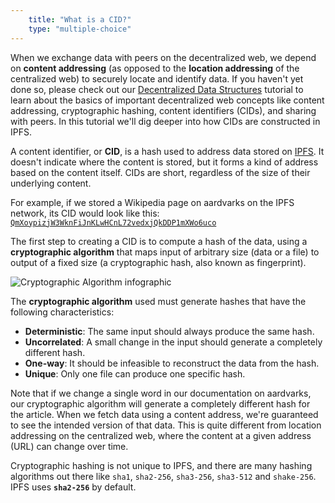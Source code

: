 ```yaml
---
    title: "What is a CID?"
    type: "multiple-choice"
---
```


When we exchange data with peers on the decentralized web, we depend on **content addressing** (as opposed to the **location addressing** of the centralized web) to securely locate and identify data. If you haven't yet done so, please check out our [Decentralized Data Structures](https://proto.school/#/data-structures/) tutorial to learn about the basics of important decentralized web concepts like content addressing, cryptographic hashing, content identifiers (CIDs), and sharing with peers. In this tutorial we'll dig deeper into how CIDs are constructed in IPFS.

A content identifier, or **CID**, is a hash used to address data stored on [IPFS](https://ipfs.io). It doesn't indicate where the content is stored, but it forms a kind of address based on the content itself. CIDs are short, regardless of the size of their underlying content.

For example, if we stored a Wikipedia page on aardvarks on the IPFS network, its CID would look like this:  [`QmXoypizjW3WknFiJnKLwHCnL72vedxjQkDDP1mXWo6uco`](https://ipfs.io/ipfs/QmXoypizjW3WknFiJnKLwHCnL72vedxjQkDDP1mXWo6uco/wiki/Aardvark.html)

The first step to creating a CID is to compute a hash of the data, using a **cryptographic algorithm** that maps input of arbitrary size (data or a file) to output of a fixed size (a cryptographic hash, also known as fingerprint).

![Cryptographic Algorithm infographic](tutorial-assets/T0006L01-crypto-algo.jpg)

The **cryptographic algorithm** used must generate hashes that have the following characteristics:

- **Deterministic**: The same input should always produce the same hash.
- **Uncorrelated**: A small change in the input should generate a completely different hash.
- **One-way**: It should be infeasible to reconstruct the data from the hash.
- **Unique**: Only one file can produce one specific hash.

Note that if we change a single word in our documentation on aardvarks, our cryptographic algorithm will generate a completely different hash for the article. When we fetch data using a content address, we're guaranteed to see the intended version of that data. This is quite different from location addressing on the centralized web, where the content at a given address (URL) can change over time.

Cryptographic hashing is not unique to IPFS, and there are many hashing algorithms out there like `sha1`, `sha2-256`, `sha3-256`, `sha3-512` and `shake-256`. IPFS uses **`sha2-256`** by default.
